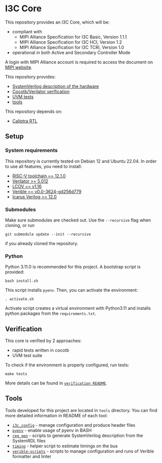 # I3C Core

This repository provides an I3C Core, which will be:
* compliant with
  * MIPI Alliance Specification for I3C Basic, Version 1.1.1
  * MIPI Alliance Specification for I3C HCI, Version 1.2
  * MIPI Alliance Specification for I3C TCRI, Version 1.0
* operational in both Active and Secondary Controller Mode

A login with MIPI Alliance account is required to access the document on [MIPI website](https://www.mipi.org/specifications/i3c-sensor-specification).

This repository provides:
* [SystemVerilog description of the hardware](src)
* [Cocotb/Verilator verification](verification/cocotb)
* [UVM tests](verification/uvm_i3c)
* [tools](tools)

This repository depends on:
* [Caliptra RTL](https://github.com/chipsalliance/caliptra-rtl)

## Setup

### System requirements

This repository is currently tested on Debian 12 and Ubuntu 22.04. In order to use all features, you need to install:
* [RISC-V toolchain == 12.1.0](https://github.com/chipsalliance/caliptra-tools/releases/download/gcc-v12.1.0/riscv64-unknown-elf.gcc-12.1.0.tar.gz)
* [Verilator >= 5.012](https://github.com/verilator/verilator?tab=readme-ov-file#installation--documentation)
* [LCOV == v1.16](https://github.com/linux-test-project/lcov)
* [Verible == v0.0-3624-gd256d779](https://github.com/chipsalliance/verible?tab=readme-ov-file#installation-1)
* [Icarus Verilog >= 12.0](https://github.com/steveicarus/iverilog.git)

### Submodules

Make sure submodules are checked out. Use the `--recursive` flag when cloning, or run

```{bash}
git submodule update --init --recursive
```

if you already cloned the repository.

### Python

Python 3.11.0 is recommended for this project. A bootstrap script is provided:

```{bash}
bash install.sh
```

This script installs `pyenv`. Then, you can activate the environment:

```{bash}
. activate.sh
```

Activate script creates a virtual environment with Python3.11 and installs python packages from the `requirements.txt`.

## Verification

This core is verified by 2 approaches:
* rapid tests written in cocotb
* UVM test suite

To check if the environment is properly configured, run tests:

```{bash}
make tests
```

More details can be found in [`verification README`](./verification/README.md).

## Tools

Tools developed for this project are located in `tools` directory. You can find more detailed information in README of each tool:
- [`i3c_config`](./tools/i3c_config/README.md) - manage configuration and produce header files
- [`pyenv`](./tools/pyenv/README.md) - enable usage of pyenv in BASH
- [`reg_gen`](./tools/reg_gen/README.md) - scripts to generate SystemVerilog description from the SystemRDL files
- [`timing`](./tools/timing/README.md) - helper script to estimate timings on the bus
- [`verible-scripts`](./tools/verible-scripts/README.md) - scripts to manage configuration and runs of Verible formatter and linter
